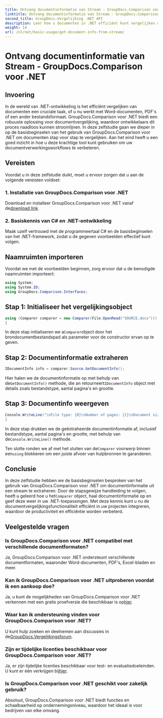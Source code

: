 ```yaml
---
title: Ontvang documentinformatie van Stream - GroupDocs.Comparison voor .NET
linktitle: Ontvang documentinformatie van Stream - GroupDocs.Comparison voor .NET
second_title: GroupDocs.Vergelijking .NET API
description: Leer hoe u documenten in .NET efficiënt kunt vergelijken met GroupDocs.Comparison, waardoor uw documentverwerkingsworkflows naadloos worden verbeterd.
weight: 14
url: /nl/net/basic-usage/get-document-info-from-stream/
---
```


# Ontvang documentinformatie van Stream - GroupDocs.Comparison voor .NET

## Invoering
In de wereld van .NET-ontwikkeling is het efficiënt vergelijken van documenten een cruciale taak, of u nu werkt met Word-documenten, PDF's of een ander bestandsformaat. GroupDocs.Comparison voor .NET biedt een robuuste oplossing voor documentvergelijking, waardoor ontwikkelaars dit proces naadloos kunnen stroomlijnen. In deze zelfstudie gaan we dieper in op de basisbeginselen van het gebruik van GroupDocs.Comparison voor .NET om documenten stap voor stap te vergelijken. Aan het eind heeft u een goed inzicht in hoe u deze krachtige tool kunt gebruiken om uw documentverwerkingsworkflows te verbeteren.
## Vereisten
Voordat u in deze zelfstudie duikt, moet u ervoor zorgen dat u aan de volgende vereisten voldoet:
### 1. Installatie van GroupDocs.Comparison voor .NET
 Download en installeer GroupDocs.Comparison voor .NET vanaf de[download link](https://releases.groupdocs.com/comparison/net/).
### 2. Basiskennis van C# en .NET-ontwikkeling
Maak uzelf vertrouwd met de programmeertaal C# en de basisbeginselen van het .NET-framework, zodat u de gegeven voorbeelden effectief kunt volgen.

## Naamruimten importeren
Voordat we met de voorbeelden beginnen, zorg ervoor dat u de benodigde naamruimten importeert:
```csharp
using System;
using System.IO;
using GroupDocs.Comparison.Interfaces;
```

## Stap 1: Initialiseer het vergelijkingsobject
```csharp
using (Comparer comparer = new Comparer(File.OpenRead("SOURCE.docx")))
{
```
 In deze stap initialiseren we a`Comparer`object door het brondocumentbestandspad als parameter voor de constructor ervan op te geven.
## Stap 2: Documentinformatie extraheren
```csharp
IDocumentInfo info = comparer.Source.GetDocumentInfo();
```
 Hier halen we de documentinformatie op met behulp van de`GetDocumentInfo()` methode, die an retourneert`IDocumentInfo` object met details zoals bestandstype, aantal pagina's en grootte.
## Stap 3: Documentinfo weergeven
```csharp
Console.WriteLine("\nFile type: {0}\nNumber of pages: {1}\nDocument size: {2} bytes", info.FileType, info.PageCount, info.Size);
}
```
 In deze stap drukken we de geëxtraheerde documentinformatie af, inclusief bestandstype, aantal pagina's en grootte, met behulp van de`Console.WriteLine()` methode.

 Ten slotte ronden we af met het sluiten van de`Comparer` voorwerp binnen een`using` blokkeren om een juiste afvoer van hulpbronnen te garanderen.

## Conclusie
 In deze zelfstudie hebben we de basisbeginselen besproken van het gebruik van GroupDocs.Comparison voor .NET om documentinformatie uit een stream te extraheren. Door de stapsgewijze handleiding te volgen, heeft u geleerd hoe u het`Comparer` object, haal documentinformatie op en geef deze weer in uw .NET-toepassingen. Met deze kennis kunt u nu de documentvergelijkingsfunctionaliteit efficiënt in uw projecten integreren, waardoor de productiviteit en efficiëntie worden verbeterd.
## Veelgestelde vragen
### Is GroupDocs.Comparison voor .NET compatibel met verschillende documentformaten?
Ja, GroupDocs.Comparison voor .NET ondersteunt verschillende documentformaten, waaronder Word-documenten, PDF's, Excel-bladen en meer.
### Kan ik GroupDocs.Comparison voor .NET uitproberen voordat ik een aankoop doe?
 Ja, u kunt de mogelijkheden van GroupDocs.Comparison voor .NET verkennen met een gratis proefversie die beschikbaar is op[hier](https://releases.groupdocs.com/).
### Waar kan ik ondersteuning vinden voor GroupDocs.Comparison voor .NET?
 U kunt hulp zoeken en deelnemen aan discussies in de[GroupDocs.Vergelijkingsforum](https://forum.groupdocs.com/c/comparison/12).
### Zijn er tijdelijke licenties beschikbaar voor GroupDocs.Comparison voor .NET?
 Ja, er zijn tijdelijke licenties beschikbaar voor test- en evaluatiedoeleinden. U kunt er één verkrijgen bij[hier](https://purchase.groupdocs.com/temporary-license/).
### Is GroupDocs.Comparison voor .NET geschikt voor zakelijk gebruik?
Absoluut, GroupDocs.Comparison voor .NET biedt functies en schaalbaarheid op ondernemingsniveau, waardoor het ideaal is voor bedrijven van elke omvang.